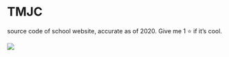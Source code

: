 # TMJC
source code of school website, accurate as of 2020. Give me 1 ⭐️ if it’s cool.

<p align="left">
  <img src="https://upload.wikimedia.org/wikipedia/commons/4/47/TMJC.png" />
</p>
